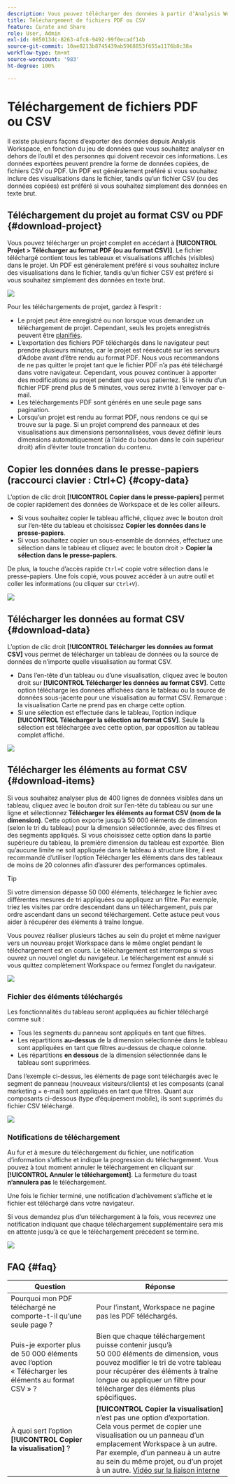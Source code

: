 ```yaml
---
description: Vous pouvez télécharger des données à partir dʼAnalysis Workspace aux formats PDF et CSV, ou en les copiant.
title: Téléchargement de fichiers PDF ou CSV
feature: Curate and Share
role: User, Admin
exl-id: 085013dc-8263-4fc8-9492-99f0ecadf14b
source-git-commit: 10ae8213b8745439ab5968853f655a1176b8c38a
workflow-type: tm+mt
source-wordcount: '983'
ht-degree: 100%

---
```


# Téléchargement de fichiers PDF ou CSV

Il existe plusieurs façons dʼexporter des données depuis Analysis Workspace, en fonction du jeu de données que vous souhaitez analyser en dehors de lʼoutil et des personnes qui doivent recevoir ces informations. Les données exportées peuvent prendre la forme de données copiées, de fichiers CSV ou PDF. Un PDF est généralement préféré si vous souhaitez inclure des visualisations dans le fichier, tandis quʼun fichier CSV (ou des données copiées) est préféré si vous souhaitez simplement des données en texte brut.

## Téléchargement du projet au format CSV ou PDF {#download-project}

Vous pouvez télécharger un projet complet en accédant à **[!UICONTROL Projet > Télécharger au format PDF (ou au format CSV)]**. Le fichier téléchargé contient tous les tableaux et visualisations affichés (visibles) dans le projet. Un PDF est généralement préféré si vous souhaitez inclure des visualisations dans le fichier, tandis quʼun fichier CSV est préféré si vous souhaitez simplement des données en texte brut.

![](assets/download-project.png)

Pour les téléchargements de projet, gardez à lʼesprit :

* Le projet peut être enregistré ou non lorsque vous demandez un téléchargement de projet. Cependant, seuls les projets enregistrés peuvent être [planifiés](https://experienceleague.adobe.com/docs/analytics/analyze/analysis-workspace/curate-share/t-schedule-report.html?lang=fr).
* Lʼexportation des fichiers PDF téléchargés dans le navigateur peut prendre plusieurs minutes, car le projet est réexécuté sur les serveurs dʼAdobe avant dʼêtre rendu au format PDF. Nous vous recommandons de ne pas quitter le projet tant que le fichier PDF n’a pas été téléchargé dans votre navigateur. Cependant, vous pouvez continuer à apporter des modifications au projet pendant que vous patientez. Si le rendu dʼun fichier PDF prend plus de 5 minutes, vous serez invité à l’envoyer par e-mail.
* Les téléchargements PDF sont générés en une seule page sans pagination.
* Lorsquʼun projet est rendu au format PDF, nous rendons ce qui se trouve sur la page. Si un projet comprend des panneaux et des visualisations aux dimensions personnalisées, vous devez définir leurs dimensions automatiquement (à l’aide du bouton dans le coin supérieur droit) afin d’éviter toute troncation du contenu.

## Copier les données dans le presse-papiers (raccourci clavier : Ctrl+C) {#copy-data}

Lʼoption de clic droit **[!UICONTROL Copier dans le presse-papiers]** permet de copier rapidement des données de Workspace et de les coller ailleurs.

* Si vous souhaitez copier le tableau affiché, cliquez avec le bouton droit sur lʼen-tête du tableau et choisissez **Copier les données dans le presse-papiers**.
* Si vous souhaitez copier un sous-ensemble de données, effectuez une sélection dans le tableau et cliquez avec le bouton droit > **Copier la sélection dans le presse-papiers**.

De plus, la touche dʼaccès rapide `Ctrl+C` copie votre sélection dans le presse-papiers. Une fois copié, vous pouvez accéder à un autre outil et coller les informations (ou cliquer sur `Ctrl+V`).

![](assets/copy-selection.png)

## Télécharger les données au format CSV {#download-data}

Lʼoption de clic droit **[!UICONTROL Télécharger les données au format CSV]** vous permet de télécharger un tableau de données ou la source de données de nʼimporte quelle visualisation au format CSV.

* Dans lʼen-tête dʼun tableau ou dʼune visualisation, cliquez avec le bouton droit sur **[!UICONTROL Télécharger les données au format CSV]**. Cette option télécharge les données affichées dans le tableau ou la source de données sous-jacente pour une visualisation au format CSV. Remarque : la visualisation Carte ne prend pas en charge cette option.
* Si une sélection est effectuée dans le tableau, lʼoption indique **[!UICONTROL Télécharger la sélection au format CSV]**. Seule la sélection est téléchargée avec cette option, par opposition au tableau complet affiché.

![](assets/download-data-viz.png)

## Télécharger les éléments au format CSV {#download-items}

Si vous souhaitez analyser plus de 400 lignes de données visibles dans un tableau, cliquez avec le bouton droit sur lʼen-tête du tableau ou sur une ligne et sélectionnez **Télécharger les éléments au format CSV (nom de la dimension)**. Cette option exporte jusquʼà 50 000 éléments de dimension (selon le tri du tableau) pour la dimension sélectionnée, avec des filtres et des segments appliqués. Si vous choisissez cette option dans la partie supérieure du tableau, la première dimension du tableau est exportée. Bien quʼaucune limite ne soit appliquée dans le tableau à structure libre, il est recommandé dʼutiliser lʼoption Télécharger les éléments dans des tableaux de moins de 20 colonnes afin dʼassurer des performances optimales.

>[!TIP]
>
> Si votre dimension dépasse 50 000 éléments, téléchargez le fichier avec différentes mesures de tri appliquées ou appliquez un filtre. Par exemple, triez les visites par ordre descendant dans un téléchargement, puis par ordre ascendant dans un second téléchargement. Cette astuce peut vous aider à récupérer des éléments à traîne longue.

Vous pouvez réaliser plusieurs tâches au sein du projet et même naviguer vers un nouveau projet Workspace dans le même onglet pendant le téléchargement est en cours. Le téléchargement est interrompu si vous ouvrez un nouvel onglet du navigateur. Le téléchargement est annulé si vous quittez complètement Workspace ou fermez lʼonglet du navigateur.

![](assets/download-items.png)

### Fichier des éléments téléchargés

Les fonctionnalités du tableau seront appliquées au fichier téléchargé comme suit :

* Tous les segments du panneau sont appliqués en tant que filtres.
* Les répartitions **au-dessus** de la dimension sélectionnée dans le tableau sont appliquées en tant que filtres au-dessus de chaque colonne.
* Les répartitions **en dessous** de la dimension sélectionnée dans le tableau sont supprimées.

Dans lʼexemple ci-dessus, les éléments de page sont téléchargés avec le segment de panneau (nouveaux visiteurs/clients) et les composants (canal marketing = e-mail) sont appliqués en tant que filtres. Quant aux composants ci-dessous (type dʼéquipement mobile), ils sont supprimés du fichier CSV téléchargé.

![](assets/downloaded-file.png)

### Notifications de téléchargement

Au fur et à mesure du téléchargement du fichier, une notification dʼinformation sʼaffiche et indique la progression du téléchargement. Vous pouvez à tout moment annuler le téléchargement en cliquant sur **[!UICONTROL Annuler le téléchargement]**. La fermeture du toast **nʼannulera pas** le téléchargement.

Une fois le fichier terminé, une notification dʼachèvement sʼaffiche et le fichier est téléchargé dans votre navigateur.

Si vous demandez plus dʼun téléchargement à la fois, vous recevrez une notification indiquant que chaque téléchargement supplémentaire sera mis en attente jusquʼà ce que le téléchargement précédent se termine.

![](assets/toast.png)

## FAQ {#faq}

| Question | Réponse |
| --- | --- |
| Pourquoi mon PDF téléchargé ne comporte-t-il quʼune seule page ? | Pour lʼinstant, Workspace ne pagine pas les PDF téléchargés. |
| Puis-je exporter plus de 50 000 éléments avec lʼoption « Télécharger les éléments au format CSV » ? | Bien que chaque téléchargement puisse contenir jusquʼà 50 000 éléments de dimension, vous pouvez modifier le tri de votre tableau pour récupérer des éléments à traîne longue ou appliquer un filtre pour télécharger des éléments plus spécifiques. |
| À quoi sert l’option **[!UICONTROL Copier la visualisation]** ? | **[!UICONTROL Copier la visualisation]** nʼest pas une option dʼexportation. Cela vous permet de copier une visualisation ou un panneau dʼun emplacement Workspace à un autre. Par exemple, dʼun panneau à un autre au sein du même projet, ou dʼun projet à un autre. [Vidéo sur la liaison interne](https://experienceleague.adobe.com/docs/analytics-learn/tutorials/analysis-workspace/visualizations/intra-linking-in-analysis-workspace.html?lang=fr) |
